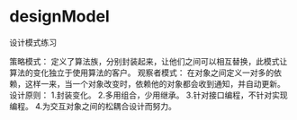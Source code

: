 # designModel
设计模式练习

策略模式：
      定义了算法族，分别封装起来，让他们之间可以相互替换，此模式让算法的变化独立于使用算法的客户。
观察者模式：
      在对象之间定义一对多的依赖，这样一来，当一个对象改变时，依赖他的对象都会收到通知，并自动更新。 
设计原则：
    1.封装变化。
    2.多用组合，少用继承。
    3.针对接口编程，不针对实现编程。
    4.为交互对象之间的松耦合设计而努力。
    

